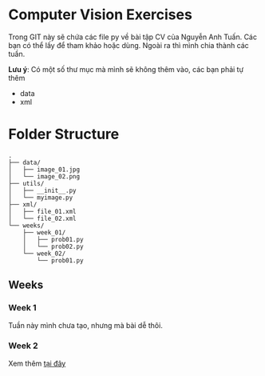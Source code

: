 # Computer Vision Exercises

Trong GIT này sẽ chứa các file py về bài tập CV của Nguyễn Anh Tuấn. Các bạn có thể lấy để tham khảo hoặc dùng. Ngoài ra thì mình chia thành các tuần.

__Lưu ý__: Có một số thư mục mà mình sẽ không thêm vào, các bạn phải tự thêm
- data
- xml

# Folder Structure
```
.
├── data/
│   ├── image_01.jpg
│   └── image_02.png
├── utils/
│   ├── __init__.py
│   └── myimage.py
├── xml/
│   ├── file_01.xml
│   └── file_02.xml
└── weeks/
    ├── week_01/
    │   ├── prob01.py
    │   └── prob02.py
    └── week_02/
        └── prob01.py
```

## Weeks

### Week 1
Tuần này mình chưa tạo, nhưng mà bài dễ thôi.

### Week 2
Xem thêm [tại đây](/weeks/week_02)